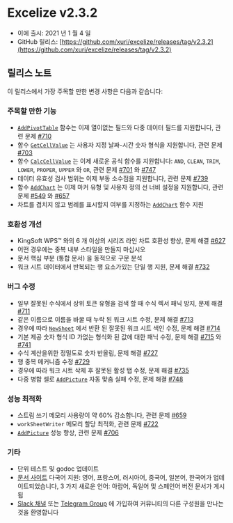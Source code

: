 # Excelize v2.3.2

* 이에 출시: 2021 년 1 월 4 일
* GitHub 릴리스: [https://github.com/xuri/excelize/releases/tag/v2.3.2](https://github.com/xuri/excelize/releases/tag/v2.3.2)

## 릴리스 노트

이 릴리스에서 가장 주목할 만한 변경 사항은 다음과 같습니다:

### 주목할 만한 기능

* [`AddPivotTable`](https://pkg.go.dev/github.com/360EntSecGroup-Skylar/excelize/v2@v2.3.2#File.AddPivotTable) 함수는 이제 열이없는 필드와 다중 데이터 필드를 지원합니다, 관련 문제 [#710](https://github.com/xuri/excelize/issues/710)
* 함수 [`GetCellValue`](https://pkg.go.dev/github.com/360EntSecGroup-Skylar/excelize/v2@v2.3.2#File.GetCellValue) 는 사용자 지정 날짜-시간 숫자 형식을 지원합니다, 관련 문제 [#703](https://github.com/xuri/excelize/issues/703)
* 함수 [`CalcCellValue`](https://pkg.go.dev/github.com/360EntSecGroup-Skylar/excelize/v2@v2.3.2#File.CalcCellValue) 는 이제 새로운 공식 함수를 지원합니다: `AND`, `CLEAN`, `TRIM`, `LOWER`, `PROPER`, `UPPER` 와 `OR`, 관련 문제 [#701](https://github.com/xuri/excelize/issues/701) 와 [#747](https://github.com/xuri/excelize/issues/747)
* 데이터 유효성 검사 범위는 이제 부동 소수점을 지원합니다, 관련 문제 [#739](https://github.com/xuri/excelize/issues/739)
* 함수 [`AddChart`](https://pkg.go.dev/github.com/360EntSecGroup-Skylar/excelize/v2@v2.3.2#File.AddChart) 는 이제 마커 유형 및 사용자 정의 선 너비 설정을 지원합니다, 관련 문제 [#549](https://github.com/xuri/excelize/issues/549) 와 [#657](https://github.com/xuri/excelize/issues/657)
* 차트를 겹치지 않고 범례를 표시할지 여부를 지정하는 [`AddChart`](https://pkg.go.dev/github.com/360EntSecGroup-Skylar/excelize/v2@v2.3.2#File.AddChart) 함수 지원

### 호환성 개선

* KingSoft WPS&trade; 와의 6 개 이상의 시리즈 라인 차트 호환성 향상, 문제 해결 [#627](https://github.com/xuri/excelize/issues/627)
* 어떤 경우에는 중복 내부 스타일을 만들지 마십시오
* 문서 핵심 부분 (통합 문서) 을 동적으로 구문 분석
* 워크 시트 데이터에서 반복되는 행 요소가있는 단일 행 지원, 문제 해결 [#732](https://github.com/xuri/excelize/issues/732)

### 버그 수정

* 일부 잘못된 수식에서 상위 토큰 유형을 검색 할 때 수식 렉서 패닉 방지, 문제 해결 [#711](https://github.com/xuri/excelize/issues/711)
* 같은 이름으로 이름을 바꿀 때 누락 된 워크 시트 수정, 문제 해결 [#713](https://github.com/xuri/excelize/issues/713)
* 경우에 따라 [`NewSheet`](https://pkg.go.dev/github.com/360EntSecGroup-Skylar/excelize/v2@v2.3.2#File.NewSheet) 에서 반환 된 잘못된 워크 시트 색인 수정, 문제 해결 [#714](https://github.com/xuri/excelize/issues/714)
* 기본 제공 숫자 형식 ID 가없는 형식화 된 값에 대한 패닉 수정, 문제 해결 [#715](https://github.com/xuri/excelize/issues/715) 와 [#741](https://github.com/xuri/excelize/issues/741)
* 수식 계산을위한 정밀도로 숫자 반올림, 문제 해결 [#727](https://github.com/xuri/excelize/issues/727)
* 행 중복 메커니즘 수정 [#729](https://github.com/xuri/excelize/issues/729)
* 경우에 따라 워크 시트 삭제 후 잘못된 활성 탭 수정, 문제 해결 [#735](https://github.com/xuri/excelize/issues/735)
* 다중 병합 셀로 [`AddPicture`](https://pkg.go.dev/github.com/360EntSecGroup-Skylar/excelize/v2@v2.3.2#File.AddPicture) 자동 맞춤 실패 수정, 문제 해결 [#748](https://github.com/xuri/excelize/issues/748)

### 성능 최적화

* 스트림 쓰기 메모리 사용량이 약 60% 감소합니다, 관련 문제 [#659](https://github.com/xuri/excelize/issues/659)
* `workSheetWriter` 메모리 할당 최적화, 관련 문제 [#722](https://github.com/xuri/excelize/issues/722)
* [`AddPicture`](https://pkg.go.dev/github.com/360EntSecGroup-Skylar/excelize/v2@v2.3.2#File.AddPicture) 성능 향상, 관련 문제 [#706](https://github.com/xuri/excelize/issues/706)

### 기타

* 단위 테스트 및 godoc 업데이트
* [문서 사이트](https://xuri.me/excelize) 다국어 지원: 영어, 프랑스어, 러시아어, 중국어, 일본어, 한국어가 업데이트되었습니다, 3 가지 새로운 언어: 아랍어, 독일어 및 스페인어 버전 문서가 게시 됨
* [Slack 채널](https://join.slack.com/t/xuri/shared_invite/zt-eriqdkeo-wV04zcCdBiiZveFgY86Wzw) 또는 [Telegram Group](https://t.me/excelize) 에 가입하여 커뮤니티의 다른 구성원을 만나는 것을 환영합니다
